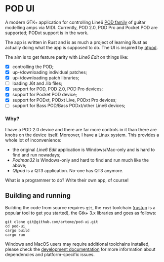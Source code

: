 # POD UI

A modern GTK+ application for controlling Line6 [POD family](https://en.wikipedia.org/wiki/Pod_(amp_modeler))
of guitar modelling amps via MIDI. Currently, POD 2.0, POD Pro and Pocket
POD are supported; PODxt support is in the work.

The app is written in Rust and is as much a project of learning Rust as
actually doing what the app is supposed to do. The UI is inspired by
[qtpod](https://llg.cubic.org/tools/qtpod/). 

The aim is to get feature parity with *Line6 Edit* on things like:

 - [x] controlling the POD;
 - [x] up-/downloading individual patches;
 - [x] up-/downloading patch libraries;
 - [ ] loading .l6t and .lib files;
 - [x] support for POD, POD 2.0, POD Pro devices;
 - [x] support for Pocket POD device;
 - [x] support for PODxt, PODxt Live, PODxt Pro devices;
 - [ ] support for Bass POD/Bass PODxt/other Line6 devices;

### Why?

I have a POD 2.0 device and there are far more controls in it than there are
knobs on the device itself. Moreover, I have a Linux system. This provides a
whole lot of inconvenience:
 * the original *Line6 Edit* application is Windows/Mac-only and is hard to 
   find and run nowadays;
 * *Podman32* is Windows-only and hard to find and run much like the above;
 * *Qtpod* is a QT3 application. No-one has QT3 anymore.

What is a programmer to do? Write their own app, of course!

## Building and running

Building the code from source requires `git`, the `rust` toolchain 
([rustup](https://rustup.rs/) is a popular tool to get you started), the
Gtk+ 3.x libraries and goes as follows: 

```shell
git clone git@github.com/arteme/pod-ui.git
cd pod-ui
cargo build
cargo run
```

Windows and MacOS users may require additional toolchains installed, please
check the [development documentation](DEVELOPMENT.md) for more information
about dependencies and platform-specific issues.

